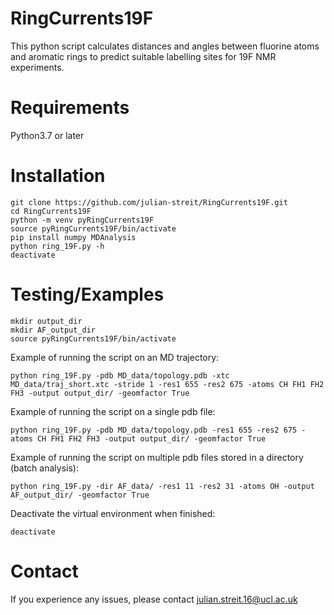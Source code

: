 # RingCurrents19F
This python script calculates distances and angles between fluorine atoms and aromatic rings to predict suitable labelling sites for 19F NMR experiments.

# Requirements
Python3.7 or later

# Installation
```
git clone https://github.com/julian-streit/RingCurrents19F.git
cd RingCurrents19F
python -m venv pyRingCurrents19F
source pyRingCurrents19F/bin/activate
pip install numpy MDAnalysis
python ring_19F.py -h
deactivate
```

# Testing/Examples
```
mkdir output_dir
mkdir AF_output_dir
source pyRingCurrents19F/bin/activate
```
Example of running the script on an MD trajectory:
```
python ring_19F.py -pdb MD_data/topology.pdb -xtc MD_data/traj_short.xtc -stride 1 -res1 655 -res2 675 -atoms CH FH1 FH2 FH3 -output output_dir/ -geomfactor True
```

Example of running the script on a single pdb file:
```
python ring_19F.py -pdb MD_data/topology.pdb -res1 655 -res2 675 -atoms CH FH1 FH2 FH3 -output output_dir/ -geomfactor True
```

Example of running the script on multiple pdb files stored in a directory (batch analysis):
```
python ring_19F.py -dir AF_data/ -res1 11 -res2 31 -atoms OH -output AF_output_dir/ -geomfactor True
```
Deactivate the virtual environment when finished:
```
deactivate
```
# Contact
If you experience any issues, please contact julian.streit.16@ucl.ac.uk
